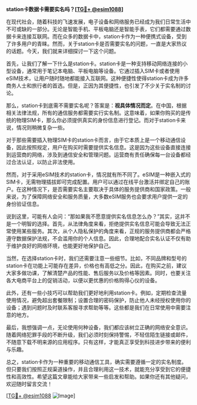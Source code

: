 **station卡数据卡需要实名吗？[[TG💪+ @esim1088](https://t.me/s/esim1088)]**

在现代社会，随着科技的飞速发展，电子设备和网络服务已经成为我们日常生活中不可或缺的一部分。无论是智能手机、平板电脑还是智能手表，它们都需要通过数据卡来连接互联网。而在众多的数据卡中，station卡作为一种便携式设备，受到了许多用户的青睐。然而，关于station卡是否需要实名的问题，一直是大家热议的话题。今天，我们就来详细探讨一下这个问题。

首先，让我们了解一下什么是station卡。station卡是一种支持移动网络连接的小型设备，通常用于笔记本电脑、平板电脑等设备。它通过插入SIM卡或者使用eSIM技术，让用户随时随地都能接入互联网。这种便捷性使得station卡成为许多商务人士和旅行者的首选。但是，正因为其便捷性，也引发了不少关于实名制的讨论。

那么，station卡到底需不需要实名呢？答案是：**视具体情况而定**。在中国，根据相关法律法规，所有的通信服务都需要实行实名制。这意味着，如果你购买的是传统的物理SIM卡，那么你必须提供真实的身份信息进行登记。而对于station卡来说，情况则稍微复杂一些。

对于那些需要插入物理SIM卡的station卡而言，由于它本质上是一个移动通信设备，因此按照规定，用户在购买时需要提供实名信息。这是因为这些设备直接连接到运营商的网络，涉及到通信安全和管理问题。运营商有责任确保每一台设备都经过合法认证，以防止非法使用。

然而，对于采用eSIM技术的station卡，情况就有所不同了。eSIM是一种嵌入式的SIM卡，无需物理插拔即可完成配置。用户可以通过在线平台激活并绑定自己的账户。在这种情况下，是否需要实名主要取决于具体的服务提供商和国家政策。一般来说，为了保障网络安全和服务质量，大多数eSIM服务也会要求用户提供一定的身份验证信息。

说到这里，可能有人会问：“那如果我不愿意提供实名信息怎么办？”其实，这并不是一个明智的选择。首先，从法律角度来看，拒绝提供实名信息可能会导致无法正常使用某些服务。其次，从个人隐私保护的角度来看，正规的服务提供商都会严格遵守数据保护法规，不会滥用你的个人信息。因此，合理地配合实名认证不仅有助于维护良好的网络环境，也能更好地保护自己。

当然，在选择station卡时，我们还需要注意一些细节。比如，不同品牌和型号的station卡在功能上可能存在差异，价格也有高低之分。因此，在购买之前，建议大家多做功课，了解清楚产品的性能、售后服务以及价格等因素。同时，也要关注各大电商平台上的促销活动，以便以更优惠的价格购得心仪的设备。

此外，还有一些小技巧可以帮助我们更好地利用station卡。例如，定期检查流量使用情况，避免超出套餐限制；设置合理的密码保护，防止他人未经授权使用你的设备；遇到问题时及时联系客服寻求帮助等等。这些都是我们在日常使用中需要注意的地方。

最后，我想强调一点，无论使用何种设备，我们都应该树立正确的网络安全意识。随着网络犯罪手段的不断升级，我们必须时刻保持警惕，不轻信陌生链接或邮件，不随意下载不明来源的应用程序。只有这样，才能真正享受到科技进步带来的便利与乐趣。

总之，station卡作为一种重要的移动通信工具，确实需要遵循一定的实名制度。但只要我们按照正规渠道操作，并且合理利用这一技术，就能充分享受到它的便捷性和高效性。希望这篇文章能给大家带来一些启发和帮助。如果你还有其他疑问，欢迎随时留言交流！

[[TG💪+ @esim1088](https://t.me/s/esim1088) ![Image](https://i.postimg.cc/4NQfJmqS/Snipaste-2025-05-13-00-14-12.png)]